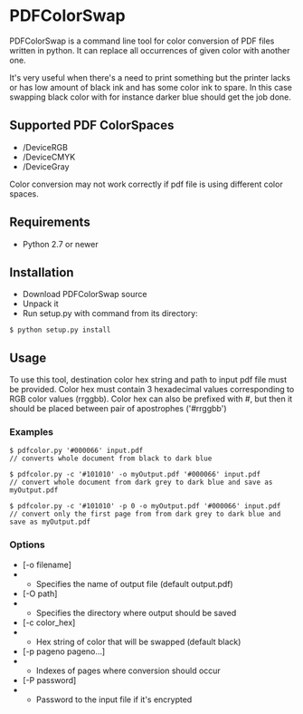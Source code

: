 # PDFColorSwap

PDFColorSwap is a command line tool for color conversion of PDF files written in python. It can replace all occurrences of given color with another one.

It's very useful when there's a need to print something but the printer lacks or has low amount of black ink and has some color ink to spare. In this case swapping black color with for instance darker blue should get the job done. 

## Supported PDF ColorSpaces

* /DeviceRGB
* /DeviceCMYK
* /DeviceGray

Color conversion may not work correctly if pdf file is using different color spaces.

## Requirements

* Python 2.7 or newer

## Installation

* Download PDFColorSwap source
* Unpack it
* Run setup.py with command from its directory:
```
$ python setup.py install
```

## Usage

To use this tool, destination color hex string and path to input pdf file must be provided.
Color hex must contain 3 hexadecimal values corresponding to RGB color values (rrggbb).
Color hex can also be prefixed with #, but then it should be placed between pair of apostrophes ('#rrggbb')

### Examples
```
$ pdfcolor.py '#000066' input.pdf
// converts whole document from black to dark blue

$ pdfcolor.py -c '#101010' -o myOutput.pdf '#000066' input.pdf
// convert whole document from dark grey to dark blue and save as myOutput.pdf

$ pdfcolor.py -c '#101010' -p 0 -o myOutput.pdf '#000066' input.pdf
// convert only the first page from from dark grey to dark blue and save as myOutput.pdf
```

### Options

* [-o filename] 
* * Specifies the name of output file (default output.pdf)
* [-O path]             
* * Specifies the directory where output should be saved
* [-c color_hex]
* * Hex string of color that will be swapped (default black)
* [-p pageno pageno...]
* * Indexes of pages where conversion should occur
* [-P password]
* * Password to the input file if it's encrypted
